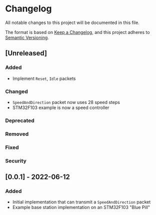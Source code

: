 # Changelog
All notable changes to this project will be documented in this file.

The format is based on [Keep a Changelog](https://keepachangelog.com/en/1.0.0/),
and this project adheres to [Semantic Versioning](https://semver.org/spec/v2.0.0.html).

## [Unreleased]
### Added
* Implement `Reset`, `Idle` packets
### Changed
* `SpeedAndDirection` packet now uses 28 speed steps
* STM32F103 example is now a speed controller
### Deprecated
### Removed
### Fixed
### Security

## [0.0.1] - 2022-06-12
### Added
* Initial implementation that can transmit a `SpeedAndDirection` packet
* Example base station implementation on an STM32F103 "Blue Pill"
